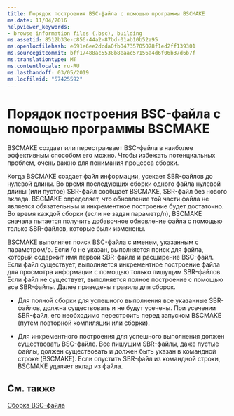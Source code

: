 ```yaml
---
title: Порядок построения BSC-файла с помощью программы BSCMAKE
ms.date: 11/04/2016
helpviewer_keywords:
- browse information files (.bsc), building
ms.assetid: 8512b33e-c856-44a2-87bd-01ab10b52a95
ms.openlocfilehash: e691e6ee2dcda0fb04735705078f1ed2ff139301
ms.sourcegitcommit: bff17488ac5538b8eaac57156a4d6f06b37d6b7f
ms.translationtype: MT
ms.contentlocale: ru-RU
ms.lasthandoff: 03/05/2019
ms.locfileid: "57425592"
---
```

# <a name="how-bscmake-builds-a-bsc-file"></a>Порядок построения BSC-файла с помощью программы BSCMAKE

BSCMAKE создает или перестраивает BSC-файла в наиболее эффективным способом его можно. Чтобы избежать потенциальных проблем, очень важно для понимания процесса сборки.

Когда BSCMAKE создает файл информации, усекает SBR-файлов до нулевой длины. Во время последующих сборки одного файла нулевой длины (или пустое) SBR-файл сообщает BSCMAKE, SBR-файл без нового вклада. BSCMAKE определяет, что обновление той части файла не является обязательным и инкрементное построение будет достаточно. Во время каждой сборки (если не задан параметр/n), BSCMAKE сначала пытается получить добавочное обновление файла с помощью только SBR-файлов, которые были изменены.

BSCMAKE выполняет поиск BSC-файла с именем, указанным с параметром/o. Если /o не указан, выполняется поиск для файла, который содержит имя первой SBR-файла и расширение BSC-файл. Если файл существует, выполняется инкрементное построение файла для просмотра информации с помощью только пишущим SBR-файлов. Если файл не существует, выполняется полное построение с помощью все SBR-файлы. Далее приведены правила для сборок.

- Для полной сборки для успешного выполнения все указанные SBR-файлов, должна существовать и не будут усечены. При усечении SBR-файл, его необходимо перестроить перед запуском BSCMAKE (путем повторной компиляции или сборки).

- Для инкрементного построения для успешного выполнения должен существовать BSC-файле. Все пишущим SBR-файлы, даже пустые файлы, должен существовать и должен быть указан в командной строке (BSCMAKE). Если опустить SBR-файл из командной строки, BSCMAKE удаляет вклад из файла.

## <a name="see-also"></a>См. также

[Сборка BSC-файла](../../build/reference/building-a-dot-bsc-file.md)
